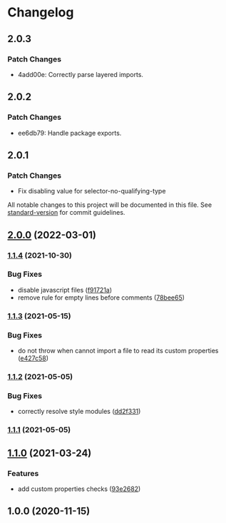 # Changelog

## 2.0.3

### Patch Changes

- 4add00e: Correctly parse layered imports.

## 2.0.2

### Patch Changes

- ee6db79: Handle package exports.

## 2.0.1

### Patch Changes

- Fix disabling value for selector-no-qualifying-type

All notable changes to this project will be documented in this file. See [standard-version](https://github.com/conventional-changelog/standard-version) for commit guidelines.

## [2.0.0](https://github.com/chialab/stylelint-config/compare/v1.1.4...v2.0.0) (2022-03-01)

### [1.1.4](https://github.com/chialab/stylelint-config/compare/v1.1.3...v1.1.4) (2021-10-30)

### Bug Fixes

- disable javascript files ([f91721a](https://github.com/chialab/stylelint-config/commit/f91721abc2f16db0ad8a25bb3224dc1d39c3ae41))
- remove rule for empty lines before comments ([78bee65](https://github.com/chialab/stylelint-config/commit/78bee65744661adc942d59b456ba4f062035851c))

### [1.1.3](https://github.com/chialab/stylelint-config/compare/v1.1.2...v1.1.3) (2021-05-15)

### Bug Fixes

- do not throw when cannot import a file to read its custom properties ([e427c58](https://github.com/chialab/stylelint-config/commit/e427c5855bb1ddf45fd6a315811b85be14c180c8))

### [1.1.2](https://github.com/chialab/stylelint-config/compare/v1.1.1...v1.1.2) (2021-05-05)

### Bug Fixes

- correctly resolve style modules ([dd2f331](https://github.com/chialab/stylelint-config/commit/dd2f331cd939b211fb496a58a7bcea43e48307bc))

### [1.1.1](https://github.com/chialab/stylelint-config/compare/v1.1.0...v1.1.1) (2021-05-05)

## [1.1.0](https://github.com/chialab/stylelint-config/compare/v1.0.0...v1.1.0) (2021-03-24)

### Features

- add custom properties checks ([93e2682](https://github.com/chialab/stylelint-config/commit/93e268221e5892b4b4a23a98d59cf038d6424891))

## 1.0.0 (2020-11-15)

